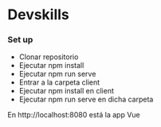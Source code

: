# Devskills
### Set up
- Clonar repositorio
- Ejecutar npm install
- Ejecutar npm run serve
- Entrar a la carpeta client
- Ejecutar npm install en client
- Ejecutar npm run serve en dicha carpeta

En http://localhost:8080 está la app Vue




